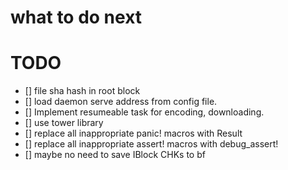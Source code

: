 # what to do next

# TODO
- [] file sha hash in root block
- [] load daemon serve address from config file.
- [] Implement resumeable task for encoding, downloading.
- [] use tower library
- [] replace all inappropriate panic! macros with Result<T>
- [] replace all inappropriate assert! macros with debug_assert!
- [] maybe no need to save IBlock CHKs to bf